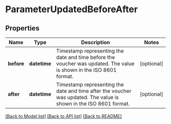 # ParameterUpdatedBeforeAfter


## Properties
Name | Type | Description | Notes
------------ | ------------- | ------------- | -------------
**before** | **datetime** | Timestamp representing the date and time before the voucher was updated. The value is shown in the ISO 8601 format. | [optional] 
**after** | **datetime** | Timestamp representing the date and time after the voucher was updated. The value is shown in the ISO 8601 format. | [optional] 

[[Back to Model list]](../README.md#documentation-for-models) [[Back to API list]](../README.md#documentation-for-api-endpoints) [[Back to README]](../README.md)


